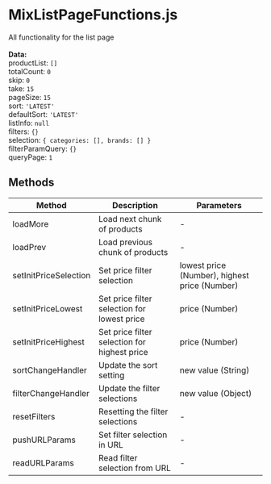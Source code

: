 # MixListPageFunctions.js

All functionality for the list page<br><br> **Data:**<br> productList: `[]`<br> totalCount: `0`<br> skip: `0`<br> take: `15`<br> pageSize: `15`<br> sort: `'LATEST'`<br> defaultSort: `'LATEST'`<br> listInfo: `null`<br> filters: `{}`<br> selection: `{ categories: [], brands: [] }`<br> filterParamQuery: `{}`<br> queryPage: `1`

## Methods

<!-- @vuese:MixListPageFunctions.js:methods:start -->
|Method|Description|Parameters|
|---|---|---|
|loadMore|Load next chunk of products|-|
|loadPrev|Load previous chunk of products|-|
|setInitPriceSelection|Set price filter selection|lowest price (Number), highest price (Number)|
|setInitPriceLowest|Set price filter selection for lowest price|price (Number)|
|setInitPriceHighest|Set price filter selection for highest price|price (Number)|
|sortChangeHandler|Update the sort setting|new value (String)|
|filterChangeHandler|Update the filter selections|new value (Object)|
|resetFilters|Resetting the filter selections|-|
|pushURLParams|Set filter selection in URL|-|
|readURLParams|Read filter selection from URL|-|

<!-- @vuese:MixListPageFunctions.js:methods:end -->


